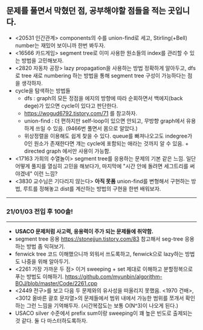 ## 문제를 풀면서 막혔던 점, 공부해야할 점들을 적는 곳입니다.

- <20531 인간관계> components의 수를 union-find로 세고, Stirling(+Bell) number는 재밌어 보이니까 한번 봐두자.
- <16566 카드게임> segment tree로 이미 사용한 원소들의 index를 관리할 수 있는 방법을 고민해보자.
- <2820 자동차 공장> lazy propagation을 사용하는 방법 정확하게 알아두고, dfs로 tree 새로 numbering 하는 방법을 통해 segment tree 구성이 가능하다는 점을 생각하자.
- cycle을 탐색하는 방법들 
  - dfs : graph의 모든 정점을 에지의 방향에 따라 순회하면서 백에지(back dege)가 있으면 cycle이 있다고 판단한다.
  - https://wogud6792.tistory.com/71 를 참고하자.
  - union-find : 더 편하지만 self-loop이 있으면 안되고, 무방향 graph에서 유용하게 쓰일 수 있음. (9466번 풀면서 몸으로 알았다.)
  - 위상정렬을 이용해도 쉽게 찾을 수 있다. queue를 빠져나오고도 indegree가 0인 원소가 존재한다면 걔는 cycle에 포함되는 애라는 것까지 알 수 있음. + directed graph 에서만 사용이 가능함. 
- <17163 가희의 수열놀이> segment tree를 응용하는 문제의 기본 같은 느낌. 일단 어떻게 풀지를 열심히 고민을 해보다가, 마지막에 "시간 안에 돌려면 세그트리를 써야겠네" 이런 느낌?
- <3830 교수님은 기다리지 않는다> **아직 못품** union-find를 변형해서 구현하는 방법, 루트를 정해놓고 dist를 계산하는 방법의 구현을 한번 배워보자.
---
### 21/01/03 전입 후 100솔!
---

- **USACO 문제처럼 사고력, 응용력이 주가 되는 문제들에 취약함.**
- segment tree 응용 https://stonejjun.tistory.com/83 참고해서 seg-tree 응용하는 방법 좀 익혀보기.
- fenwick tree 코드 이해했으니까 외워서 쓰도록하고, fenwick으로 lazy하는 방법도 나중을 위해 알아두기.
- <2261 가장 가까운 두 점> 이거 sweeping + set 제대로 이해하고 분할정복으로 푸는 방법도 이해하기.
  https://github.com/myunbin/algorithm-BOJ/blob/master/Code/2261.cpp
- <2449 전구>를 보고 다음 두 문제와의 유사성을 떠올리지 못했음. <1970 건배>, <3012 올바른 괄호 문자열>의 문제들에서 범위 내에서 가능한 범위를 쪼개서 확인하는 그런 느낌을 기억해두자. (시간복잡도는 보통 O(N^3)이 나오게 된다.)
- USACO silver 수준에서 prefix sum이랑 sweeping이 꽤 높은 빈도로 출제되는 것 같다. 둘 다 마스터하도록하자.
